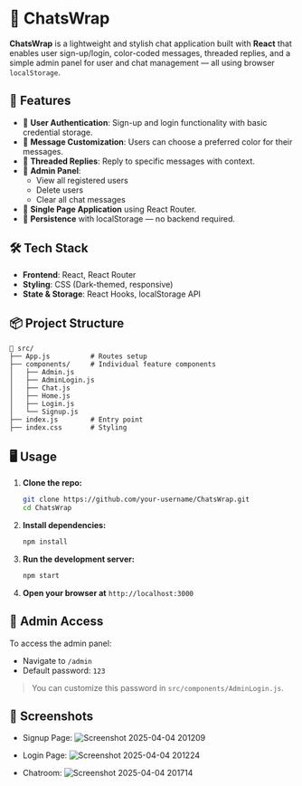 # 💬 ChatsWrap

**ChatsWrap** is a lightweight and stylish chat application built with **React** that enables user sign-up/login, color-coded messages, threaded replies, and a simple admin panel for user and chat management — all using browser `localStorage`.

## 🚀 Features

- 🔐 **User Authentication**: Sign-up and login functionality with basic credential storage.
- 🎨 **Message Customization**: Users can choose a preferred color for their messages.
- 💬 **Threaded Replies**: Reply to specific messages with context.
- 👥 **Admin Panel**:
  - View all registered users
  - Delete users
  - Clear all chat messages
- 🧠 **Single Page Application** using React Router.
- 💾 **Persistence** with localStorage — no backend required.

## 🛠️ Tech Stack

- **Frontend**: React, React Router
- **Styling**: CSS (Dark-themed, responsive)
- **State & Storage**: React Hooks, localStorage API

## 📦 Project Structure

``` 
📁 src/ 
├── App.js          # Routes setup 
├── components/     # Individual feature components 
│   ├── Admin.js 
│   ├── AdminLogin.js 
│   ├── Chat.js 
│   ├── Home.js 
│   ├── Login.js 
│   └── Signup.js 
├── index.js        # Entry point 
├── index.css       # Styling 
``` 

## 🖥️ Usage

1. **Clone the repo:**
   ```bash
   git clone https://github.com/your-username/ChatsWrap.git
   cd ChatsWrap
   ```

2. **Install dependencies:**
   ```bash
   npm install
   ```

3. **Run the development server:**
   ```bash
   npm start
   ```

4. **Open your browser at** `http://localhost:3000`

## 🔐 Admin Access

To access the admin panel:

- Navigate to `/admin`
- Default password: `123`

> You can customize this password in `src/components/AdminLogin.js`.

## 📸 Screenshots

- Signup Page:
 ![Screenshot 2025-04-04 201209](https://github.com/user-attachments/assets/f3eab8f4-6be0-4228-bd01-94b794ce13d5)

- Login Page:
 ![Screenshot 2025-04-04 201224](https://github.com/user-attachments/assets/4f59856e-5a55-4040-841b-4b953e7c9927)

- Chatroom:
 ![Screenshot 2025-04-04 201714](https://github.com/user-attachments/assets/2c8b9f8e-5378-445f-a25e-ecf5d8fb83d0)







